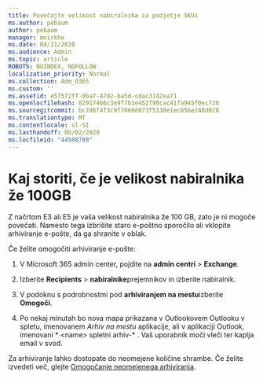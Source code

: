 ```yaml
---
title: Povečajte velikost nabiralnika za podjetje SKUs
ms.author: pebaum
author: pebaum
manager: mnirkhe
ms.date: 04/21/2020
ms.audience: Admin
ms.topic: article
ROBOTS: NOINDEX, NOFOLLOW
localization_priority: Normal
ms.collection: Adm_O365
ms.custom: ''
ms.assetid: e57572ff-0ba7-4782-ba5d-cdac3142ea71
ms.openlocfilehash: 82917466c3e9f7b1e452f98cac41fa945f0ec736
ms.sourcegitcommit: bc7d6f4f3c9f7060d073f5130e1ec856e248d020
ms.translationtype: MT
ms.contentlocale: sl-SI
ms.lasthandoff: 06/02/2020
ms.locfileid: "44508788"
---
```

# <a name="what-to-do-if-your-mailbox-size-is-already-100gb"></a>Kaj storiti, če je velikost nabiralnika že 100GB

Z načrtom E3 ali E5 je vaša velikost nabiralnika že 100 GB, zato je ni mogoče povečati. Namesto tega izbrišite staro e-poštno sporočilo ali vklopite arhiviranje e-pošte, da ga shranite v oblak. 
  
Če želite omogočiti arhiviranje e-pošte:
  
1. V Microsoft 365 admin center, pojdite na **admin centri** \> **Exchange**. 
    
2. Izberite **Recipients** \> **nabiralnike**prejemnikov in izberite nabiralnik. 
    
3. V podoknu s podrobnostmi pod **arhiviranjem na mestu**izberite **Omogoči**. 
    
4. Po nekaj minutah bo nova mapa prikazana v Outlookovem Outlooku v spletu, imenovanem *Arhiv na mestu* aplikacije, ali v aplikaciji Outlook, imenovani * \<name\> spletni arhiv-* . Vaš uporabnik moči vleči ter kaplja email v svod. 
    
Za arhiviranje lahko dostopate do neomejene količine shrambe. Če želite izvedeti več, glejte [Omogočanje neomejenega arhiviranja](https://docs.microsoft.com/microsoft-365/compliance/enable-unlimited-archiving).
  

